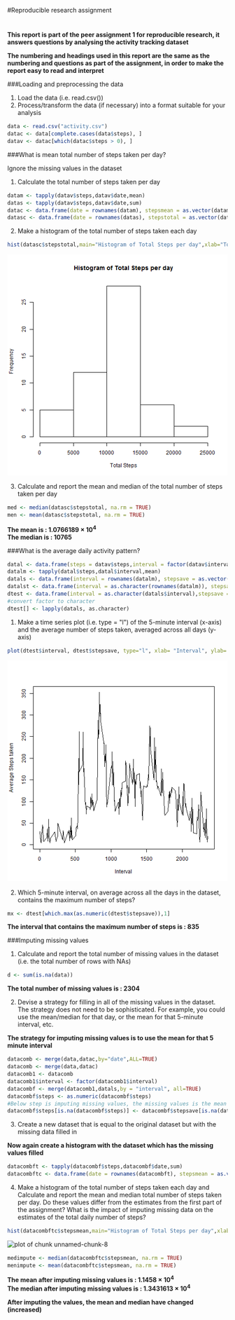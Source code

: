 #Reproducible research assignment
#
   
   
**This report is part of the peer assignment 1 for reproducible research, it answers questions by analysing the  activity tracking dataset**

**The numbering and headings used in this report are the same as the numbering and questions as part of the assignment, in order to make the report easy to read and interpret**


###Loading and preprocessing the data

1. Load the data (i.e. read.csv())
2. Process/transform the data (if necessary) into a format suitable for your analysis

```r
data <- read.csv("activity.csv")
datac <- data[complete.cases(data$steps), ]
datav <- datac[which(datac$steps > 0), ]
```


###What is mean total number of steps taken per day?

Ignore the missing values in the dataset

1. Calculate the total number of steps taken per day


```r
datam <- tapply(datav$steps,datav$date,mean)
datas <- tapply(datav$steps,datav$date,sum)
datac <- data.frame(date = rownames(datam), stepsmean = as.vector(datam) )
datasc <- data.frame(date = rownames(datas), stepstotal = as.vector(datas) )
```

2. Make a histogram of the total number of steps taken each day

```r
hist(datasc$stepstotal,main="Histogram of Total Steps per day",xlab="Total Steps")
```

![plot of chunk unnamed-chunk-3](figure/unnamed-chunk-3-1.png) 

3. Calculate and report the mean and median of the total number of steps taken per day

```r
med <- median(datasc$stepstotal, na.rm = TRUE)
men <- mean(datasc$stepstotal, na.rm = TRUE)
```
**The mean is   : 1.0766189 &times; 10<sup>4</sup>**  
**The median is : 10765**

###What is the average daily activity pattern?


```r
datal <- data.frame(steps = datav$steps,interval = factor(datav$interval))
datalm <- tapply(datal$steps,datal$interval,mean)
datals <- data.frame(interval = rownames(datalm), stepsave = as.vector(datalm) )
datalst <- data.frame(interval = as.character(rownames(datalm)), stepsave = as.vector(datalm) )
dtest <- data.frame(interval = as.character(datals$interval),stepsave = datals$stepsave)
#convert factor to character
dtest[] <- lapply(datals, as.character)
```

1. Make a time series plot (i.e. type = "l") of the 5-minute interval (x-axis) and the average number of steps taken, averaged across all days (y-axis)


```r
plot(dtest$interval, dtest$stepsave, type="l", xlab= "Interval", ylab= "Average Steps taken")
```

![plot of chunk unnamed-chunk-5](figure/unnamed-chunk-5-1.png) 

2. Which 5-minute interval, on average across all the days in the dataset, contains the maximum number of steps?


```r
mx <- dtest[which.max(as.numeric(dtest$stepsave)),1]
```

**The interval that contains the maximum number of steps is : 835**

###Imputing missing values

1. Calculate and report the total number of missing values in the dataset (i.e. the total number of rows with NAs)


```r
d <- sum(is.na(data))
```

**The total number of missing values is : 2304**


2. Devise a strategy for filling in all of the missing values in the dataset. The strategy does not need to be sophisticated. For example, you could use the mean/median for that day, or the mean for that 5-minute interval, etc.


**The strategy for imputing missing values is to use the mean for that 5 minute interval**

```r
datacomb <- merge(data,datac,by="date",ALL=TRUE)
datacomb <- merge(data,datac)
datacomb1 <- datacomb
datacomb1$interval <- factor(datacomb1$interval)
datacombf <- merge(datacomb1,datals,by = "interval", all=TRUE)
datacombf$steps <- as.numeric(datacombf$steps)
#Below step is imputing missing values, the missing values is the mean for that interval
datacombf$steps[is.na(datacombf$steps)] <- datacombf$stepsave[is.na(datacombf$steps)]
```

3. Create a new dataset that is equal to the original dataset but with the missing data filled in


**Now again create a histogram with the dataset which has the missing values filled**

```r
datacombft <- tapply(datacombf$steps,datacombf$date,sum)
datacombftc <- data.frame(date = rownames(datacombft), stepsmean = as.vector(datacombft) )
```

4. Make a histogram of the total number of steps taken each day and Calculate and report the mean and median total number of steps taken per day. Do these values differ from the estimates from the first part of the assignment? What is the impact of imputing missing data on the estimates of the total daily number of steps?



```r
hist(datacombftc$stepsmean,main="Histogram of Total Steps per day",xlab="Total Steps")
```

![plot of chunk unnamed-chunk-8](figure/unnamed-chunk-8-1.png) 


```r
medimpute <- median(datacombftc$stepsmean, na.rm = TRUE)
menimpute <- mean(datacombftc$stepsmean, na.rm = TRUE)
```

**The mean after imputing missing values is   : 1.1458 &times; 10<sup>4</sup>**  
**The median after imputing missing values is : 1.3431613 &times; 10<sup>4</sup>**

**After imputing the values, the mean and median have changed (increased)**


